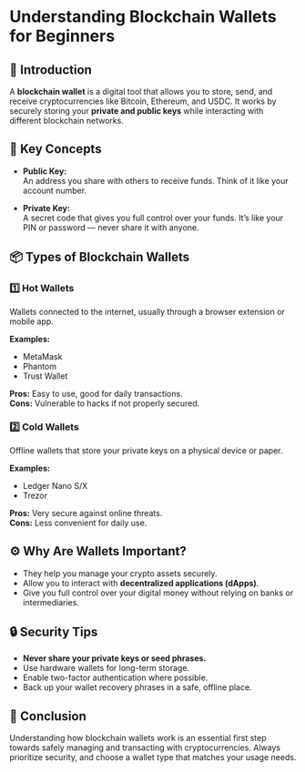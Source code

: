 
# Understanding Blockchain Wallets for Beginners

## 📖 Introduction

A **blockchain wallet** is a digital tool that allows you to store, send, and receive cryptocurrencies like Bitcoin, Ethereum, and USDC. It works by securely storing your **private and public keys** while interacting with different blockchain networks.



## 🔑 Key Concepts

- **Public Key:**  
  An address you share with others to receive funds. Think of it like your account number.

- **Private Key:**  
  A secret code that gives you full control over your funds. It’s like your PIN or password — never share it with anyone.



## 📦 Types of Blockchain Wallets

### 1️⃣ Hot Wallets  
Wallets connected to the internet, usually through a browser extension or mobile app.  

**Examples:**  
- MetaMask  
- Phantom  
- Trust Wallet  

**Pros:** Easy to use, good for daily transactions.  
**Cons:** Vulnerable to hacks if not properly secured.



### 2️⃣ Cold Wallets  
Offline wallets that store your private keys on a physical device or paper.  

**Examples:**  
- Ledger Nano S/X  
- Trezor  

**Pros:** Very secure against online threats.  
**Cons:** Less convenient for daily use.



## ⚙️ Why Are Wallets Important?

- They help you manage your crypto assets securely.
- Allow you to interact with **decentralized applications (dApps)**.
- Give you full control over your digital money without relying on banks or intermediaries.


## 🔒 Security Tips

- **Never share your private keys or seed phrases.**
- Use hardware wallets for long-term storage.
- Enable two-factor authentication where possible.
- Back up your wallet recovery phrases in a safe, offline place.



## 📝 Conclusion

Understanding how blockchain wallets work is an essential first step towards safely managing and transacting with cryptocurrencies. Always prioritize security, and choose a wallet type that matches your usage needs.





